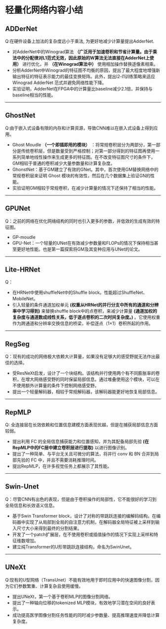 # 轻量化网络内容小结


## ADDerNet  
Q:在硬件设备上加法的复杂度远小于乘法, 为更好地减少计算量提出AdderNet.
- 对AdderNet中的Winograd算法 **（广泛用于加速卷积和节省计算量。由于乘法中的分配律对L1范式无效，因此原始的W算法无法直接在AdderNet上使用）** 进行优化，并 **（在Winograd算法中）** 使用相加操作替换逐像素相乘。
- 分析AdderNet中Winograd的特征图不均衡的原因，提出了最大程度地增强新输出特征的特征表示能力的最佳变换矩阵。此外，提出l2-l1训练策略来适应 Winograd AdderNet 范式并避免网络性能下降。
- 实验证明，AdderNet在FPGA中的计算量比baseline减少2.1倍，并保持与baseline相当的性能。

---
## GhostNet  
Q:由于嵌入式设备有限的内存和计算资源，导致CNN难以在嵌入式设备上得到应用。 
- Ghost Moudle **（一个即插即用的模块）** ：将常规卷积层分为两部分，第一部分是传统卷积层，但是数量受到严格控制；对第一部分得到的特征图再使用一系列简单地线性操作来生成更多的特征图。在不改变特征图尺寸的条件下，GM相较于普通的卷积减少大量参数量和计算复杂度。
- GhonstNet：基于GM建立了有效的GNet。其中，首次使用GM替换网络中的常规卷积层来证明 Ghost 模块的有效性，然后在几个数据集上验证GN的性能。  
- 实验证明GM相较于常规卷积，在减少计算量的情况下还保持了相当的性能。

---
## GPUNet  
Q：之前的网络在优化网络结构的同时也引入更多的参数，并低效的生成有效的特征图。  
- GP-moudle 
- GPU-Net：一个轻量的UNet在有效减少参数量和FLOPs的情况下保持相当甚至更好地性能。也是第一篇探索将GM及其变种应用与UNet的论文。

---
## Lite-HRNet  
Q：  
- 在HRNet中使用shuffleNet中的Shuffle block。性能超过ShuffleNet、MobileNet。
- 引入轻量的条件通道加权单元 **(权重从HRNet的并行分支中所有的通道和分辨率中学习得到)** 来替换shuffle block中的点卷积，来减少计算量 **(通道加权的复杂度与通道数成线性关系，低于逐点卷积的二次时间复杂度。)** 。它使用权重作为跨通道和分辨率交换信息的桥梁，补偿逐点（1×1）卷积所起的作用。
---

## RegSeg  
Q：现有的成功的网络极大依赖大计算量，如果没有足够大的感受野就无法作出最佳的选择。  
- 受ResNeXt启发，设计了一个块结构。该结构并行使用两个有不同膨胀率的卷积，在增大网络感受野的同时保留局部信息。通过堆叠使用这个模块，可以在不使用额外计算量的条件下控制网络感受野。
- 提出一个轻量解码器，相较于常规解码器，该解码器能更好地恢复局部信息。  

---
## RepMLP  
Q: 全连接层在长效依赖和位置信息建模方面表现优越，但是在捕获局部信息方面较弱。  
- 提出利用 FC 的全局信息捕获能力和位置感知，并为其配备局部先验 **(在RepMLP中的FC层中建立卷积层进行提取)** 以进行图像识别。
- 提出了一种简单、与平台无关且可微分的算法，将并行 conv 和 BN 合并到局部先验的 FC 中，并且不需要消耗推理时间。
- 提出RepMLP，在许多视觉任务上都展示了其性能。  

---  
## Swin-Unet  
Q：尽管CNN有出色的表现，但是由于卷积操作的局部性，它不能很好的学习到全局信息和长效语义信息。  
- 基于Swin Transformer block，设计了对称的带跳跃连接的编解码结构。在编码器中实现了从局部到全局的自注意力机制，在解码器全局特征被上采样到输入尺寸大小来得到最终的分割结果。  
- 开发了一个patch扩展层，在不使用卷积或插值操作的情况下实现上采样和特征维数增加。 
- 建立纯Transformer的U形带跳跃连接结构，命名为SwinUnet。

---
## UNeXt  
Q:现有的U型网络（TransUnet）不能有效地用于即时应用中的快速图像分割，因为它们参数繁重、计算复杂且使用缓慢。
- 提出UNeXt，第一个基于卷积MLP的图像分割网络。  
- 提出了一种轴向位移的tokenized MLP模块，有效地学习潜在空间的良好表示。
- 成功提高医学图像分割任务性能的同时减少参数量、提高推理速度并降低计算复杂度。
































